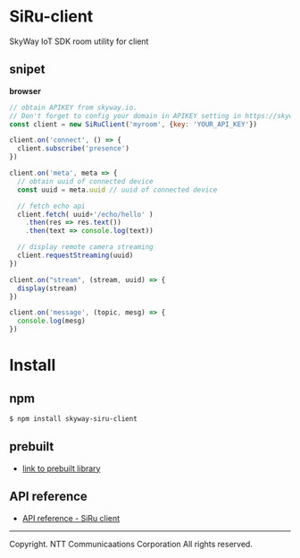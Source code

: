 # SiRu-client

SkyWay IoT SDK room utility for client

## snipet

**browser**

```javascript
// obtain APIKEY from skyway.io.
// Don't forget to config your domain in APIKEY setting in https://skyway.io/ds.
const client = new SiRuClient('myroom', {key: 'YOUR_API_KEY'})

client.on('connect', () => {
  client.subscribe('presence')
})

client.on('meta', meta => {
  // obtain uuid of connected device
  const uuid = meta.uuid // uuid of connected device

  // fetch echo api
  client.fetch( uuid+'/echo/hello' )
    .then(res => res.text())
    .then(text => console.log(text))

  // display remote camera streaming
  client.requestStreaming(uuid)
})

client.on("stream", (stream, uuid) => {
  display(stream)
})

client.on('message', (topic, mesg) => {
  console.log(mesg)
})
```

# Install

## npm

```bash
$ npm install skyway-siru-client
```

## prebuilt

* [link to prebuilt library](https://s3-us-west-1.amazonaws.com/skyway-iot-sdk/dist/SiRuClient.js)

## API reference

* [API reference - SiRu client](https://github.com/nttcom/skyway-iot-sdk/blob/master/docs/apiref/siru_client.md)

---

Copyright. NTT Communicaations Corporation All rights reserved.
